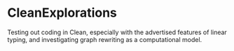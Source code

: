 # CleanExplorations
Testing out coding in Clean, especially with the advertised features of linear typing, and investigating graph rewriting as a computational model.
